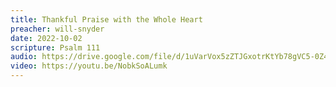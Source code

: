 ```yaml
---
title: Thankful Praise with the Whole Heart
preacher: will-snyder
date: 2022-10-02
scripture: Psalm 111
audio: https://drive.google.com/file/d/1uVarVox5zZTJGxotrKtYb78gVC5-0Z4O/view
video: https://youtu.be/NobkSoALumk
---
```

